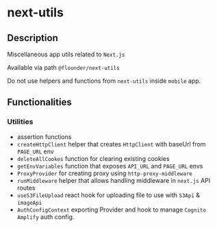 # next-utils

[comment]: <> (Required section: Description & Functionalities)

## Description

Miscellaneous app utils related to `Next.js`

Available via path `@flounder/next-utils`

Do not use helpers and functions from `next-utils` inside `mobile` app.

## Functionalities

### Utilities

- assertion functions
- `createHttpClient` helper that creates `HttpClient` with baseUrl from `PAGE_URL` env
- `deleteAllCookes` function for clearing existing cookies
- `getEnvVariables` function that exposes `API_URL` and `PAGE_URL` envs
- `ProxyProvider` for creating proxy using `http-proxy-middleware`
- `runMiddleware` helper that allows handling middleware in `next.js` API routes
- `useS3FileUpload` react hook for uploading file to use with `S3Api` & `imageApi`
- `AuthConfigContext` exporting Provider and hook to manage `Cognito Amplify` auth config.

